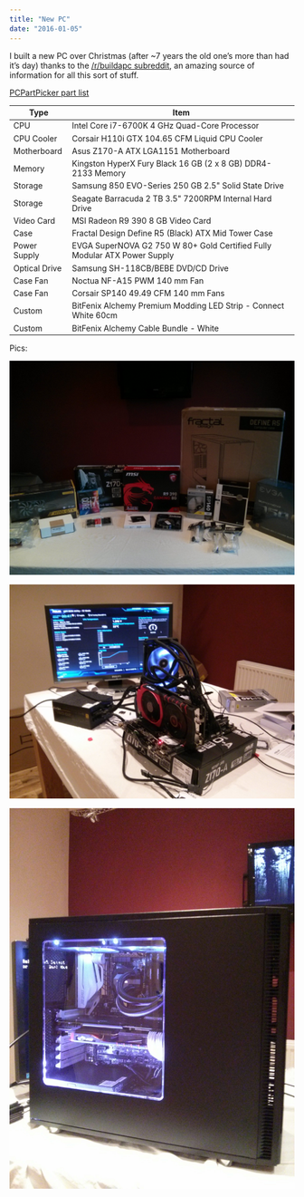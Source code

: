 ```yaml
---
title: "New PC"
date: "2016-01-05"
---
```


I built a new PC over Christmas (after ~7 years the old one’s more than had it’s day) thanks to the [/r/buildapc subreddit](https://www.reddit.com/r/buildapc), an amazing source of information for all this sort of stuff.

[PCPartPicker part list](https://uk.pcpartpicker.com/list/nZVvP6)

| Type          | Item                                                                      |
| ------------- | ------------------------------------------------------------------------- |
| CPU           | Intel Core i7-6700K 4 GHz Quad-Core Processor                             |
| CPU Cooler    | Corsair H110i GTX 104.65 CFM Liquid CPU Cooler                            |
| Motherboard   | Asus Z170-A ATX LGA1151 Motherboard                                       |
| Memory        | Kingston HyperX Fury Black 16 GB (2 x 8 GB) DDR4-2133 Memory              |
| Storage       | Samsung 850 EVO-Series 250 GB 2.5" Solid State Drive                      |
| Storage       | Seagate Barracuda 2 TB 3.5" 7200RPM Internal Hard Drive                   |
| Video Card    | MSI Radeon R9 390 8 GB Video Card                                         |
| Case          | Fractal Design Define R5 (Black) ATX Mid Tower Case                       |
| Power Supply  | EVGA SuperNOVA G2 750 W 80+ Gold Certified Fully Modular ATX Power Supply |
| Optical Drive | Samsung SH-118CB/BEBE DVD/CD Drive                                        |
| Case Fan      | Noctua NF-A15 PWM 140 mm Fan                                              |
| Case Fan      | Corsair SP140 49.49 CFM 140 mm Fans                                       |
| Custom        | BitFenix Alchemy Premium Modding LED Strip - Connect White 60cm           |
| Custom        | BitFenix Alchemy Cab​le Bundle ​- White                                   |

Pics:

![Items laid out in preparation](./IMG_20151220_144823.jpg)

![Testing the build before installing it in the case](./IMG_20151220_164328.jpg)

![The completed build](./IMG_20151221_000527.jpg)
